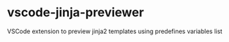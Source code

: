 # vscode-jinja-previewer
VSCode extension to preview jinja2 templates using predefines variables list

